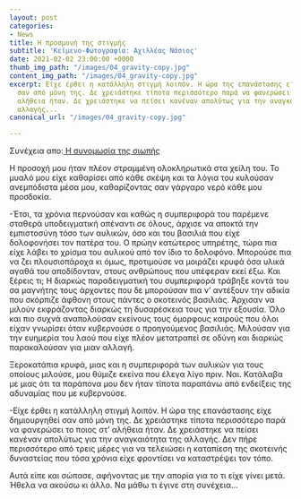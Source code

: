 ```yaml
---
layout: post
categories:
- News
title: Η προσμονή της στιγμής
subtitle: 'Κείμενο-Φωτογραφία: Αχιλλέας Νάσιος'
date: 2021-02-02 23:00:00 +0000
thumb_img_path: "/images/04_gravity-copy.jpg"
content_img_path: "/images/04_gravity-copy.jpg"
excerpt: Είχε έρθει η κατάλληλη στιγμή λοιπόν. Η ώρα της επανάστασης είχε δημιουργηθεί
  σαν από μόνη της. Δε χρειάστηκε τίποτα περισσότερο παρά να φανερώσει το ποιος στ’
  αλήθεια ήταν. Δε χρειάστηκε να πείσει κανέναν απολύτως για την αναγκαιότητα της
  αλλαγής...
canonical_url: "/images/04_gravity-copy.jpg"

---
```

Συνέχεια απο:<a href="https://hocusphotus.com/posts/anodus-45/" target="blank"> Η συνομωσία της σιωπής</a>


Η προσοχή μου ήταν πλέον στραμμένη ολοκληρωτικά στα χείλη του. Το μυαλό μου είχε καθαρίσει από κάθε σκέψη και τα λόγια του κυλούσαν ανεμπόδιστα μέσα μου, καθαρίζοντας σαν γάργαρο νερό κάθε μου προσδοκία.

\-Έτσι, τα χρόνια περνούσαν και καθώς η συμπεριφορά του παρέμενε σταθερά υποδειγματική απέναντι σε όλους, άρχισε να αποκτά την εμπιστοσύνη τόσο των αυλικών, όσο και του βασιλιά που είχε δολοφονήσει τον πατέρα του. Ο πρώην κατώτερος υπηρέτης, τώρα πια είχε λάβει το χρίσμα του αυλικού από τον ίδιο το δολοφόνο. Μπορούσε πια να ζει πλουσιοπάροχα κι όμως, προτιμούσε να μοιράζει κρυφά όσα υλικά αγαθά του αποδίδονταν, στους ανθρώπους που υπέφεραν εκεί έξω. Και ξέρεις τι; Η διαρκώς παραδειγματική του  συμπεριφορά τράβηξε κοντά του σα μαγνήτης τους άρχοντες που δε μπορούσαν πια ν’ αντέξουν την αδικία που σκόρπιζε άφθονη στους πάντες ο σκοτεινός βασιλιάς. Άρχισαν να μιλούν εκφράζοντας διαρκώς τη δυσαρέσκεια τους για την εξουσία. Όλο και πιο συχνά αναπολούσαν εκείνους τους όμορφους καιρούς που όλοι είχαν γνωρίσει όταν κυβερνούσε ο προηγούμενος βασιλιάς. Μιλούσαν για την ευημερία του λαού που είχε πλέον μετατραπεί σε οδύνη και διαρκώς παρακαλούσαν για μιαν αλλαγή.

Ξεροκατάπια κρυφά, μιας και η συμπεριφορά των αυλικών για τους οποίους μιλούσε, μου θύμιζε εκείνα που έλεγα λίγο πριν. Ναι. Κατάλαβα με μιας ότι τα παράπονα μου δεν ήταν τίποτα παραπάνω από ενδείξεις της αδυναμίας που με κυβερνούσε.

\-Είχε έρθει η κατάλληλη στιγμή λοιπόν. Η ώρα της επανάστασης είχε δημιουργηθεί σαν από μόνη της. Δε χρειάστηκε τίποτα περισσότερο παρά να φανερώσει το ποιος στ’ αλήθεια ήταν. Δε χρειάστηκε να πείσει κανέναν απολύτως για την αναγκαιότητα της αλλαγής. Δεν πήρε περισσότερο από τρεις μέρες για να τελειώσει η καταπίεση της σκοτεινής δυναστείας που τόσα χρόνια είχε φροντίσει να καταστρέψει τον τόπο.

Αυτά είπε και σώπασε, αφήνοντας με την απορία για το τι είχε γίνει μετά. Ήθελα να ακούσω κι άλλο. Να μάθω τι έγινε στη συνέχεια…